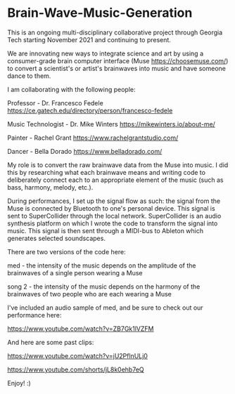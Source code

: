 # Brain-Wave-Music-Generation

This is an ongoing multi-disciplinary collaborative project through Georgia Tech starting November 2021 and continuing to present.

We are innovating new ways to integrate science and art by using a consumer-grade brain computer interface (Muse https://choosemuse.com/) to convert a scientist's or artist's brainwaves into music and have someone dance to them.


I am collaborating with the following people:

Professor - Dr. Francesco Fedele https://ce.gatech.edu/directory/person/francesco-fedele

Music Technologist - Dr. Mike Winters https://mikewinters.io/about-me/

Painter - Rachel Grant https://www.rachelgrantstudio.com/

Dancer - Bella Dorado https://www.belladorado.com/


My role is to convert the raw brainwave data from the Muse into music. I did this by researching what each brainwave means and writing code to deliberately connect each to an appropriate element of the music (such as bass, harmony, melody, etc.).

During performances, I set up the signal flow as such: the signal from the Muse is connected by Bluetooth to one's personal device. This signal is sent to SuperCollider through the local network. SuperCollider is an audio synthesis platform on which I wrote the code to transform the signal into music. This signal is then sent through a MIDI-bus to Ableton which generates selected soundscapes.

There are two versions of the code here:

med - the intensity of the music depends on the amplitude of the brainwaves of a single person wearing a Muse

song 2 - the intensity of the music depends on the harmony of the brainwaves of two people who are each wearing a Muse

I've included an audio sample of med, and be sure to check out our performance here:

https://www.youtube.com/watch?v=ZB7Gk1lVZFM

And here are some past clips: 

https://www.youtube.com/watch?v=jU2PflnULj0

https://www.youtube.com/shorts/jL8k0ehb7eQ

Enjoy! :)
